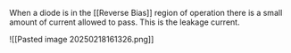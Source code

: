 When a diode is in the [[Reverse Bias]] region of operation there is a small amount of current allowed to pass. This is the leakage current.

![[Pasted image 20250218161326.png]]